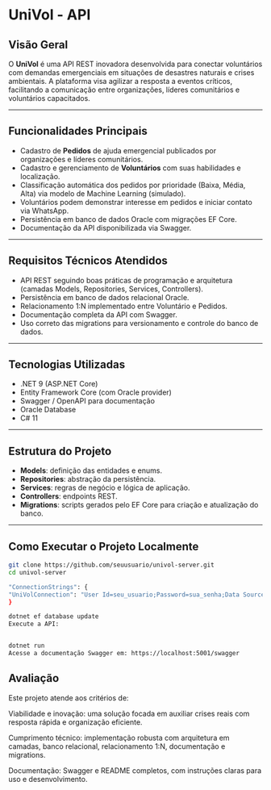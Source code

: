 # UniVol - API

## Visão Geral

O **UniVol** é uma API REST inovadora desenvolvida para conectar voluntários com demandas emergenciais em situações de desastres naturais e crises ambientais. A plataforma visa agilizar a resposta a eventos críticos, facilitando a comunicação entre organizações, líderes comunitários e voluntários capacitados.

---

## Funcionalidades Principais

- Cadastro de **Pedidos** de ajuda emergencial publicados por organizações e líderes comunitários.
- Cadastro e gerenciamento de **Voluntários** com suas habilidades e localização.
- Classificação automática dos pedidos por prioridade (Baixa, Média, Alta) via modelo de Machine Learning (simulado).
- Voluntários podem demonstrar interesse em pedidos e iniciar contato via WhatsApp.
- Persistência em banco de dados Oracle com migrações EF Core.
- Documentação da API disponibilizada via Swagger.

---

## Requisitos Técnicos Atendidos

- API REST seguindo boas práticas de programação e arquitetura (camadas Models, Repositories, Services, Controllers).
- Persistência em banco de dados relacional Oracle.
- Relacionamento 1:N implementado entre Voluntário e Pedidos.
- Documentação completa da API com Swagger.
- Uso correto das migrations para versionamento e controle do banco de dados.

---

## Tecnologias Utilizadas

- .NET 9 (ASP.NET Core)
- Entity Framework Core (com Oracle provider)
- Swagger / OpenAPI para documentação
- Oracle Database
- C# 11

---

## Estrutura do Projeto

- **Models**: definição das entidades e enums.
- **Repositories**: abstração da persistência.
- **Services**: regras de negócio e lógica de aplicação.
- **Controllers**: endpoints REST.
- **Migrations**: scripts gerados pelo EF Core para criação e atualização do banco.

---

## Como Executar o Projeto Localmente

   ```bash
   git clone https://github.com/seuusuario/univol-server.git
   cd univol-server

"ConnectionStrings": {
  "UniVolConnection": "User Id=seu_usuario;Password=sua_senha;Data Source=seu_data_source"
}

dotnet ef database update
Execute a API:


dotnet run
Acesse a documentação Swagger em: https://localhost:5001/swagger


```




## Avaliação
Este projeto atende aos critérios de:

Viabilidade e inovação: uma solução focada em auxiliar crises reais com resposta rápida e organização eficiente.

Cumprimento técnico: implementação robusta com arquitetura em camadas, banco relacional, relacionamento 1:N, documentação e migrations.

Documentação: Swagger e README completos, com instruções claras para uso e desenvolvimento.
